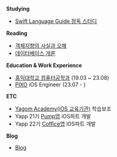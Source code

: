 **Studying**
- [Swift Language Guide 정독 스터디](https://github.com/YAPP-Github/22nd-Study-Swift-Language-Guide)

**Reading**
- [객체지향의 사실과 오해](https://www.aladin.co.kr/shop/wproduct.aspx?ItemId=60550259)
- [데이터베이스 개론](https://product.kyobobook.co.kr/detail/S000001743852) 

**Education & Work Experience**
- [홍익대학교 컴퓨터공학과](https://wwwce.hongik.ac.kr/dept/index.html) (19.03 ~ 23.08)
- [PIXO](https://www.pixo.co/) iOS Engineer (23.07 - )

**ETC**
- [Yagom Academy(iOS 교육기관)](https://www.yagom-academy.kr/) 학습보조
- Yapp 21기 [Pump앱](https://github.com/YAPP-Github/21st-ALL-Rounder-Team-1-iOS) iOS파트 개발
- Yapp 22기 [Coffice앱](https://github.com/YAPP-Github/Coffice-iOS) iOS파트 개발

**Blog**
- [Blog](https://neph3779.github.io/)
